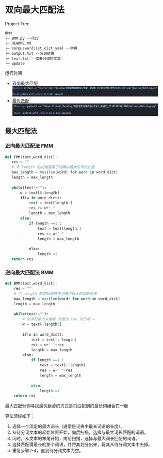# 双向最大匹配法


Project Tree
```
BMM
├─ BMM.py --代码
├─ README.md
├─ corpuswordlist.dict.yaml --字典
├─ output.txt --分词结果
├─ text.txt --需要分词的文本
└─ update

```
运行时间
- 双向最大匹配
![Alt text](./asserts/image-1.png)
- 最优匹配
![Alt text](./asserts/image-2.png)

## 最大匹配法
### 正向最大匹配法 FMM
 ```python
 def FMM(text,word_dict):
    res = ""
    # 令 length 的初始值等于词典中最大的词的长度
    max_length = max(len(word) for word in word_dict)
    length = max_length

    while(text!=""):
        w = text[0:length]
        if(w in word_dict):
            text = text[length:]
            res += w+" "
            length = max_length
        else:
            if length ==1 :
                text = text[length:]
                res += w+" "
                length = max_length

            else:
                length-=1
    return res
 ```


### 逆向最大匹配法 BMM
```python
def BMM(text,word_dict):
    res = ""
    # 令 length 的初始值等于词典中最大的词的长度
    max_length = max(len(word) for word in word_dict)
    length = max_length

    while(text!=""):
        # 从字符串的末尾取 长度为 len 的子串 w
        w = text[-length:]

        if(w in word_dict):
            text = text[:-length]
            res = w+" "+res
            length = max_length
        else:
            if length ==1 :
                text = text[:-length]
                res = w+" "+res
                length = max_length

            else:
                length-=1
    return res
```


最大匹配分词寻找最优组合的方式是将匹配到的最长词组合在一起


算法流程如下：

1. 选择一个固定的最大词长（通常是词典中最长词语的长度）。
2. 从待分词文本的起始位置开始，向后扫描，选择与最大词长匹配的词语。
3. 同时，从文本的末尾开始，向前扫描，选择与最大词长匹配的词语。
4. 选择匹配得最长的那个词语，并将其划分出来，将其从待分词文本中去掉。
5. 重复步骤2-4，直到待分词文本为空。
